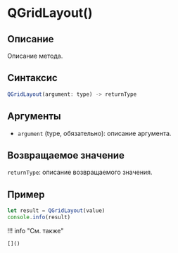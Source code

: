 # QGridLayout()

## Описание
Описание метода.

## Синтаксис
```javascript
QGridLayout(argument: type) -> returnType
```

## Аргументы
- `argument` (type, обязательно): описание аргумента.

## Возвращаемое значение
`returnType`: описание возвращаемого значения.

## Пример
```javascript linenums="1"
let result = QGridLayout(value)
console.info(result)
```

!!! info "См. также"

    []()

